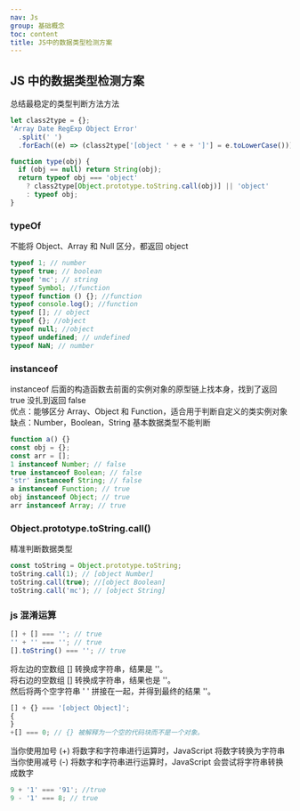 ```yaml
---
nav: Js
group: 基础概念
toc: content
title: JS中的数据类型检测方案
---
```


## JS 中的数据类型检测方案

总结最稳定的类型判断方法方法

```js
let class2type = {};
'Array Date RegExp Object Error'
  .split(' ')
  .forEach((e) => (class2type['[object ' + e + ']'] = e.toLowerCase()));

function type(obj) {
  if (obj == null) return String(obj);
  return typeof obj === 'object'
    ? class2type[Object.prototype.toString.call(obj)] || 'object'
    : typeof obj;
}
```

### typeOf

不能将 Object、Array 和 Null 区分，都返回 object

```js
typeof 1; // number
typeof true; // boolean
typeof 'mc'; // string
typeof Symbol; //function
typeof function () {}; //function
typeof console.log(); //function
typeof []; // object
typeof {}; //object
typeof null; //object
typeof undefined; // undefined
typeof NaN; // number
```

### instanceof

instanceof 后面的构造函数去前面的实例对象的原型链上找本身，找到了返回 true 没扎到返回 false<br/>
优点：能够区分 Array、Object 和 Function，适合用于判断自定义的类实例对象<br/>
缺点：Number，Boolean，String 基本数据类型不能判断<br/>

```js
function a() {}
const obj = {};
const arr = [];
1 instanceof Number; // false
true instanceof Boolean; // false
'str' instanceof String; // false
a instanceof Function; // true
obj instanceof Object; // true
arr instanceof Array; // true
```

### Object.prototype.toString.call()

精准判断数据类型

```js
const toString = Object.prototype.toString;
toString.call(1); // [object Number]
toString.call(true); //[object Boolean]
toString.call('mc'); // [object String]
```

### js 混淆运算

```js
[] + [] === ''; // true
'' + '' === ''; // true
[].toString() === ''; // true
```

将左边的空数组 [] 转换成字符串，结果是 ''。  
将右边的空数组 [] 转换成字符串，结果也是 ''。  
然后将两个空字符串 ' ' 拼接在一起，并得到最终的结果 ''。

```js
[] + {} === '[object Object]';
{
}
+[] === 0; // {} 被解释为一个空的代码块而不是一个对象。
```

当你使用加号 (+) 将数字和字符串进行运算时，JavaScript 将数字转换为字符串  
当你使用减号 (-) 将数字和字符串进行运算时，JavaScript 会尝试将字符串转换成数字

```js
9 + '1' === '91'; //true
9 - '1' === 8; // true
```
